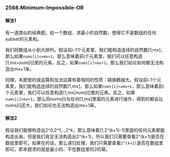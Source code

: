 ### 2568.Minimum-Impossible-OR

#### 解法1
有一道类似的经典题。给一个数组，求最小的自然数，使得它不是数组的任何subset的元素和。

我们将数组从小到大排列。假设前i-1个元素里，我们能构造连续的自然数[1,mx]，那么如果`nums[i]<=mx+1`，那么意味着前i个元素里，我们可以任意构造[1,mx+num[i]]里的元素。反之，如果`nums[i]>mx+1`，那么我们如论如何都无法构造出mx+1来。

同理，本题里的或运算和加法运算有着相同的性质：越搞数越大。假设前i-1个元素里，我们能构造连续的自然数[1,mx]，那么如果`nums[i]<=mx+1`，那么意味着前i个元素里，我们可以任意构造[1,mx|num[i]]里的元素。反之，如果`nums[i]>mx+1`，那么将nums[i]与任何[1,mx]里面的元素进行操作，得到的都会比nums[i]还大，我们如论也无法构造出mx+1来。

#### 解法2
假设我们能够构造出2^0,2^1,..,2^k，那么意味着[1,2^(k+1)-1]里面的任何元素都能构造出来。但是我们肯定无法构造出2^(k+1)，所以我们只需要查看2^(k+1)是否在数组里即可。如果在的话，那么递归处理，我们只需要查看`2^(k+2)`是否在数组里即可。即本题求的就是最小的、不在数组里的2的幂。

